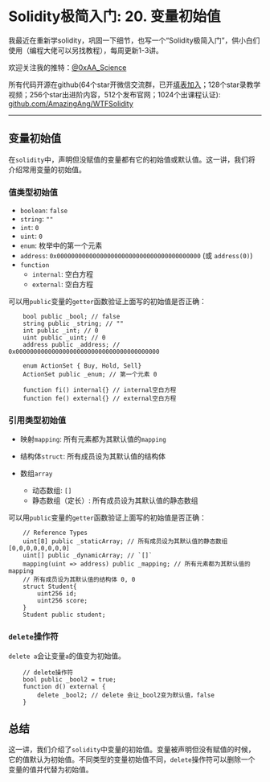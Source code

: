 # Solidity极简入门: 20. 变量初始值

我最近在重新学solidity，巩固一下细节，也写一个“Solidity极简入门”，供小白们使用（编程大佬可以另找教程），每周更新1-3讲。

欢迎关注我的推特：[@0xAA_Science](https://twitter.com/0xAA_Science)

所有代码开源在github(64个star开微信交流群，已开[填表加入](https://docs.google.com/forms/d/e/1FAIpQLSe4KGT8Sh6sJ7hedQRuIYirOoZK_85miz3dw7vA1-YjodgJ-A/viewform)；128个star录教学视频；256个star出进阶内容，512个发布官网；1024个出课程认证): [github.com/AmazingAng/WTFSolidity](https://github.com/AmazingAng/WTFSolidity)

-----

## 变量初始值

在`solidity`中，声明但没赋值的变量都有它的初始值或默认值。这一讲，我们将介绍常用变量的初始值。

### 值类型初始值

- `boolean`: `false`
- `string`: `""`
- `int`: `0`
- `uint`: `0`
- `enum`: 枚举中的第一个元素
- `address`: `0x0000000000000000000000000000000000000000` (或 `address(0)`)
- `function`
    - `internal`: 空白方程
    - `external`: 空白方程

可以用`public`变量的`getter`函数验证上面写的初始值是否正确：
```
    bool public _bool; // false
    string public _string; // ""
    int public _int; // 0
    uint public _uint; // 0
    address public _address; // 0x0000000000000000000000000000000000000000

    enum ActionSet { Buy, Hold, Sell}
    ActionSet public _enum; // 第一个元素 0

    function fi() internal{} // internal空白方程 
    function fe() external{} // external空白方程 
```

### 引用类型初始值
- 映射`mapping`: 所有元素都为其默认值的`mapping`

- 结构体`struct`: 所有成员设为其默认值的结构体

- 数组`array`
    - 动态数组: `[]`
    - 静态数组（定长）: 所有成员设为其默认值的静态数组

可以用`public`变量的`getter`函数验证上面写的初始值是否正确：
```
    // Reference Types
    uint[8] public _staticArray; // 所有成员设为其默认值的静态数组[0,0,0,0,0,0,0,0]
    uint[] public _dynamicArray; // `[]`
    mapping(uint => address) public _mapping; // 所有元素都为其默认值的mapping
    // 所有成员设为其默认值的结构体 0, 0
    struct Student{
        uint256 id;
        uint256 score; 
    }
    Student public student;
```

### `delete`操作符
`delete a`会让变量`a`的值变为初始值。
```
    // delete操作符
    bool public _bool2 = true; 
    function d() external {
        delete _bool2; // delete 会让_bool2变为默认值，false
    }
```

## 总结
这一讲，我们介绍了`solidity`中变量的初始值。变量被声明但没有赋值的时候，它的值默认为初始值。不同类型的变量初始值不同，`delete`操作符可以删除一个变量的值并代替为初始值。

